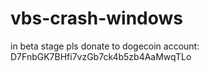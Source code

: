 # vbs-crash-windows
in beta stage pls donate to dogecoin account: D7FnbGK7BHfi7vzGb7ck4b5zb4AaMwqTLo 
